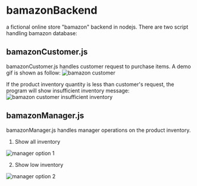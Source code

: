 # bamazonBackend
a fictional online store "bamazon" backend in nodejs. There are two script handling bamazon database:

## bamazonCustomer.js
bamazonCustomer.js handles customer request to purchase items. A demo gif is shown as follow:
![bamazon customer](https://github.com/savannahz123/bamazonBackend/blob/master/customerDemoGif.gif)

If the product inventory quantity is less than customer's request, the program will show insufficient inventory message:
![bamazon customer insufficient inventory](https://github.com/savannahz123/bamazonBackend/blob/master/customerDemoInsufficientGif.gif)

## bamazonManager.js
bamazonManager.js handles manager operations on the product inventory.
1. Show all inventory

![manager option 1](https://github.com/savannahz123/bamazonBackend/blob/master/manager1Gif.gif)

2. Show low inventory

![manager option 2](https://github.com/savannahz123/bamazonBackend/blob/master/manager2Gif.gif)
